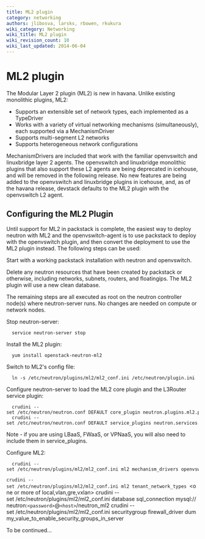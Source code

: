 ```yaml
---
title: ML2 plugin
category: networking
authors: jlibosva, larsks, rbowen, rkukura
wiki_category: Networking
wiki_title: ML2 plugin
wiki_revision_count: 10
wiki_last_updated: 2014-06-04
---
```


# ML2 plugin

The Modular Layer 2 plugin (ML2) is new in havana. Unlike existing monolithic plugins, ML2:

*   Supports an extensible set of network types, each implemented as a TypeDriver
*   Works with a variety of virtual networking mechanisms (simultaneously), each supported via a MechanismDriver
*   Supports multi-segment L2 networks
*   Supports heterogeneous network configurations

MechanismDrivers are included that work with the familiar openvswitch and linuxbridge layer 2 agents. The openvswitch and linuxbridge monolithic plugins that also support these L2 agents are being deprecated in icehouse, and will be removed in the following release. No new features are being added to the openvswitch and linuxbridge plugins in icehouse, and, as of the havana release, devstack defaults to the ML2 plugin with the openvswitch L2 agent.

## Configuring the ML2 Plugin

Until support for ML2 in packstack is complete, the easiest way to deploy neutron with ML2 and the openvswitch-agent is to use packstack to deploy with the openvswitch plugin, and then convert the deployment to use the ML2 plugin instead. The following steps can be used:

Start with a working packstack installation with neutron and openvswitch.

Delete any neutron resources that have been created by packstack or otherwise, including networks, subnets, routers, and floatingips. The ML2 plugin will use a new clean database.

The remaining steps are all executed as root on the neutron controller node(s) where neutron-server runs. No changes are needed on compute or network nodes.

Stop neutron-server:

      service neutron-server stop

Install the ML2 plugin:

      yum install openstack-neutron-ml2

Switch to ML2's config file:

      ln -s /etc/neutron/plugins/ml2/ml2_conf.ini /etc/neutron/plugin.ini

Configure neutron-server to load the ML2 core plugin and the L3Router service plugin:

      crudini --set /etc/neutron/neutron.conf DEFAULT core_plugin neutron.plugins.ml2.plugin.Ml2Plugin
      crudini --set /etc/neutron/neutron.conf DEFAULT service_plugins neutron.services.l3_router.l3_router_plugin.L3RouterPlugin

Note - if you are using LBaaS, FWaaS, or VPNaaS, you will also need to include them in service_plugins.

Configure ML2:

      crudini --set /etc/neutron/plugins/ml2/ml2_conf.ini ml2 mechanism_drivers openvswitch
`crudini --set /etc/neutron/plugins/ml2/ml2_conf.ini ml2 tenant_network_types `<one or more of local,vlan,gre,vxlan>
      crudini --set /etc/neutron/plugins/ml2/ml2_conf.ini database sql_connection mysql://neutron:`<password>`@`<host>`/neutron_ml2
      crudini --set /etc/neutron/plugins/ml2/ml2_conf.ini securitygroup firewall_driver dummy_value_to_enable_security_groups_in_server

To be continued...
